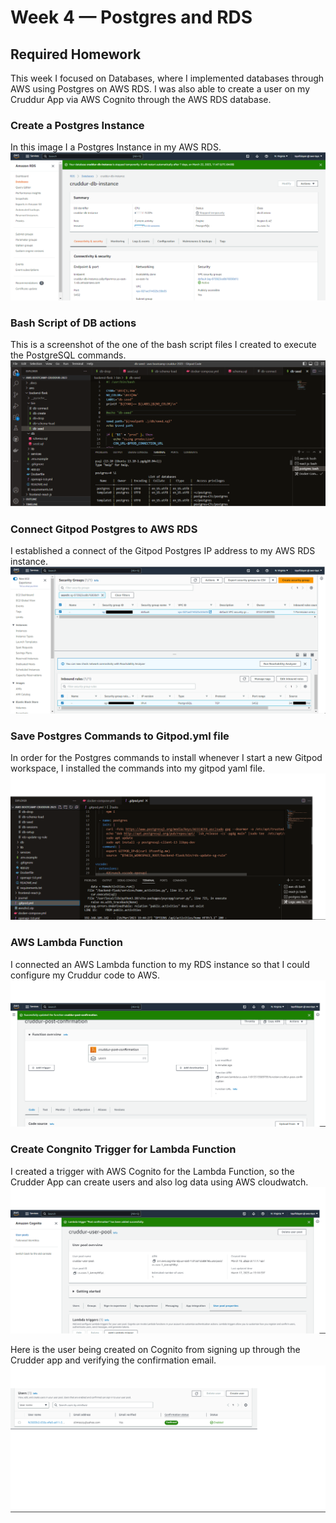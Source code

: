 # Week 4 — Postgres and RDS

## Required Homework
This week I focused on Databases, where I implemented databases through AWS using Postgres on AWS RDS. I was also able to create a user on my Cruddur App via AWS Cognito through the AWS RDS database.

### Create a Postgres Instance
In this image I a Postgres Instance in my AWS RDS.
![Screenshot of Postgres Instance](assets/postgres%20instance.png)


### Bash Script of DB actions
This is a screenshot of the one of the bash script files I created to execute the PostgreSQL commands.
![Screenshot of bash script](assets/bash-script-db-actions.png)


### Connect Gitpod Postgres to AWS RDS
I established a connect of the Gitpod Postgres IP address to my AWS RDS instance.
![Screenshot of Gitpod Postgres to RDS connection](assets/Connect-Gitpod-Postgress-IP-to-AWS-RDS.png)


### Save Postgres Commands to Gitpod.yml file
In order for the Postgres commands to install whenever I start a new Gitpod workspace, I installed the commands into my gitpod yaml file.
![Screenshot of Postgres commands in gitpod.yml](assets/Install-Postgres-to-backend-via-gitpod-yml.png)


### AWS Lambda Function
I connected an AWS Lambda function to my RDS instance so that I could configure my Cruddur code to AWS.
![Screenshot of AWS Lambda Function](assets/Create-Lambda-Function.png)


### Create Congnito Trigger for Lambda Function
I created a trigger with AWS Cognito for the Lambda Function, so the Crudder App can create users and also log data using AWS cloudwatch.
![Screenshot of Cognito Trigger for Lambda Function](assets/Create-Cognito-Trigger-for-Lambda-Function.png)


Here is the user being created on Cognito from signing up through the Crudder app and verifying the confirmation email.
![Screenshot of Cognito user created](assets/user-created-in-cognito.png)
